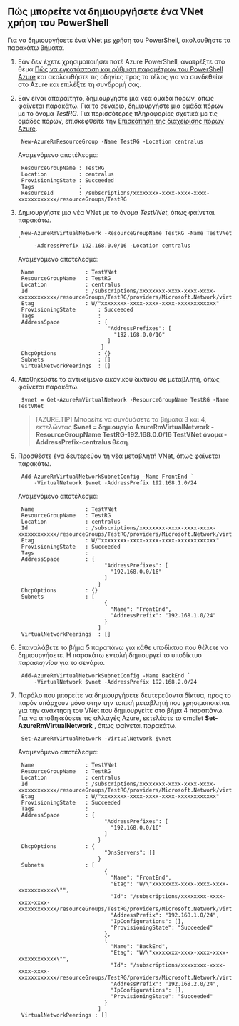 ## <a name="how-to-create-a-vnet-using-powershell"></a>Πώς μπορείτε να δημιουργήσετε ένα VNet χρήση του PowerShell
Για να δημιουργήσετε ένα VNet με χρήση του PowerShell, ακολουθήστε τα παρακάτω βήματα.

1. Εάν δεν έχετε χρησιμοποιήσει ποτέ Azure PowerShell, ανατρέξτε στο θέμα [Πώς να εγκατάσταση και ρύθμιση παραμέτρων του PowerShell Azure](../articles/powershell-install-configure.md) και ακολουθήστε τις οδηγίες προς το τέλος για να συνδεθείτε στο Azure και επιλέξτε τη συνδρομή σας.
    
2. Εάν είναι απαραίτητο, δημιουργήστε μια νέα ομάδα πόρων, όπως φαίνεται παρακάτω. Για το σενάριο, δημιουργήστε μια ομάδα πόρων με το όνομα *TestRG*. Για περισσότερες πληροφορίες σχετικά με τις ομάδες πόρων, επισκεφθείτε την [Επισκόπηση της διαχείρισης πόρων Azure](../articles/resource-group-overview.md).

        New-AzureRmResourceGroup -Name TestRG -Location centralus

    Αναμενόμενο αποτέλεσμα:
    
        ResourceGroupName : TestRG
        Location          : centralus
        ProvisioningState : Succeeded
        Tags              :
        ResourceId        : /subscriptions/xxxxxxxx-xxxx-xxxx-xxxx-xxxxxxxxxxxx/resourceGroups/TestRG   

3. Δημιουργήστε μια νέα VNet με το όνομα *TestVNet*, όπως φαίνεται παρακάτω.

        New-AzureRmVirtualNetwork -ResourceGroupName TestRG -Name TestVNet `
            -AddressPrefix 192.168.0.0/16 -Location centralus   
        
    Αναμενόμενο αποτέλεσμα:

        Name                : TestVNet
        ResourceGroupName   : TestRG
        Location            : centralus
        Id                  : /subscriptions/xxxxxxxx-xxxx-xxxx-xxxx-xxxxxxxxxxxx/resourceGroups/TestRG/providers/Microsoft.Network/virtualNetworks/TestVNet
        Etag                : W/"xxxxxxxx-xxxx-xxxx-xxxx-xxxxxxxxxxxx"
        ProvisioningState       : Succeeded
        Tags                    : 
        AddressSpace            : {
                                   "AddressPrefixes": [
                                     "192.168.0.0/16"
                                   ]
                                 }
        DhcpOptions             : {}
        Subnets                 : []
        VirtualNetworkPeerings  : []

4. Αποθηκεύστε το αντικείμενο εικονικού δικτύου σε μεταβλητή, όπως φαίνεται παρακάτω.

        $vnet = Get-AzureRmVirtualNetwork -ResourceGroupName TestRG -Name TestVNet
    
    >[AZURE.TIP] Μπορείτε να συνδυάσετε τα βήματα 3 και 4, εκτελώντας **$vnet = δημιουργία AzureRmVirtualNetwork - ResourceGroupName TestRG-192.168.0.0/16 TestVNet όνομα - AddressPrefix-centralus θέση**.

5. Προσθέστε ένα δευτερεύον τη νέα μεταβλητή VNet, όπως φαίνεται παρακάτω.

        Add-AzureRmVirtualNetworkSubnetConfig -Name FrontEnd `
            -VirtualNetwork $vnet -AddressPrefix 192.168.1.0/24
        
    Αναμενόμενο αποτέλεσμα:

        Name                : TestVNet
        ResourceGroupName   : TestRG
        Location            : centralus
        Id                  : /subscriptions/xxxxxxxx-xxxx-xxxx-xxxx-xxxxxxxxxxxx/resourceGroups/TestRG/providers/Microsoft.Network/virtualNetworks/TestVNet
        Etag                : W/"xxxxxxxx-xxxx-xxxx-xxxx-xxxxxxxxxxxx"
        ProvisioningState   : Succeeded
        Tags                :
        AddressSpace        : {
                                  "AddressPrefixes": [
                                    "192.168.0.0/16"
                                  ]
                                }
        DhcpOptions         : {}
        Subnets             : [
                                  {
                                    "Name": "FrontEnd",
                                    "AddressPrefix": "192.168.1.0/24"
                                  }
                                ]
        VirtualNetworkPeerings  : []

6. Επαναλάβετε το βήμα 5 παραπάνω για κάθε υποδίκτυο που θέλετε να δημιουργήσετε. Η παρακάτω εντολή δημιουργεί το υποδίκτυο *παρασκηνίου* για το σενάριο.

        Add-AzureRmVirtualNetworkSubnetConfig -Name BackEnd `
            -VirtualNetwork $vnet -AddressPrefix 192.168.2.0/24

7. Παρόλο που μπορείτε να δημιουργήσετε δευτερεύοντα δίκτυα, προς το παρόν υπάρχουν μόνο στην την τοπική μεταβλητή που χρησιμοποιείται για την ανάκτηση του VNet που δημιουργείτε στο βήμα 4 παραπάνω. Για να αποθηκεύσετε τις αλλαγές Azure, εκτελέστε το cmdlet **Set-AzureRmVirtualNetwork** , όπως φαίνεται παρακάτω.

        Set-AzureRmVirtualNetwork -VirtualNetwork $vnet 
        
    Αναμενόμενο αποτέλεσμα:

        Name                : TestVNet
        ResourceGroupName   : TestRG
        Location            : centralus
        Id                  : /subscriptions/xxxxxxxx-xxxx-xxxx-xxxx-xxxxxxxxxxxx/resourceGroups/TestRG/providers/Microsoft.Network/virtualNetworks/TestVNet
        Etag                : W/"xxxxxxxx-xxxx-xxxx-xxxx-xxxxxxxxxxxx"
        ProvisioningState   : Succeeded
        Tags                :
        AddressSpace        : {
                                  "AddressPrefixes": [
                                    "192.168.0.0/16"
                                  ]
                                }
        DhcpOptions         : {
                                  "DnsServers": []
                                }
        Subnets             : [
                                  {
                                    "Name": "FrontEnd",
                                    "Etag": "W/\"xxxxxxxx-xxxx-xxxx-xxxx-xxxxxxxxxxxx\"",
                                    "Id": "/subscriptions/xxxxxxxx-xxxx-xxxx-xxxx-xxxxxxxxxxxx/resourceGroups/TestRG/providers/Microsoft.Network/virtualNetworks/TestVNet/subnets/FrontEnd",
                                    "AddressPrefix": "192.168.1.0/24",
                                    "IpConfigurations": [],
                                    "ProvisioningState": "Succeeded"
                                  },
                                  {
                                    "Name": "BackEnd",
                                    "Etag": "W/\"xxxxxxxx-xxxx-xxxx-xxxx-xxxxxxxxxxxx\"",
                                    "Id": "/subscriptions/xxxxxxxx-xxxx-xxxx-xxxx-xxxxxxxxxxxx/resourceGroups/TestRG/providers/Microsoft.Network/virtualNetworks/TestVNet/subnets/BackEnd",
                                    "AddressPrefix": "192.168.2.0/24",
                                    "IpConfigurations": [],
                                    "ProvisioningState": "Succeeded"
                                  }
                                ]
        VirtualNetworkPeerings : []

